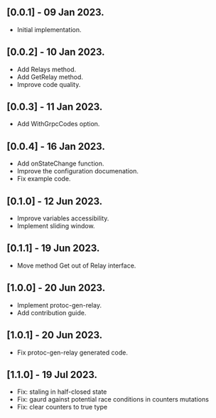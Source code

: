 ## [0.0.1] - 09 Jan 2023.

- Initial implementation.

## [0.0.2] - 10 Jan 2023.

- Add Relays method.
- Add GetRelay method.
- Improve code quality.

## [0.0.3] - 11 Jan 2023.

- Add WithGrpcCodes option.

## [0.0.4] - 16 Jan 2023.

- Add onStateChange function.
- Improve the configuration documenation.
- Fix example code.

## [0.1.0] - 12 Jun 2023.

- Improve variables accessibility.
- Implement sliding window.

## [0.1.1] - 19 Jun 2023.

- Move method Get out of Relay interface.

## [1.0.0] - 20 Jun 2023.

- Implement protoc-gen-relay.
- Add contribution guide.

## [1.0.1] - 20 Jun 2023.

- Fix protoc-gen-relay generated code.

## [1.1.0] - 19 Jul 2023.

- Fix: staling in half-closed state
- Fix: gaurd against potential race conditions in counters mutations
- Fix: clear counters to true type